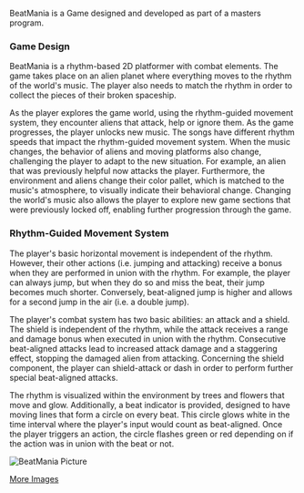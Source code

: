 BeatMania is a Game designed and developed as part of a masters program.

### Game Design ###
BeatMania is a rhythm-based 2D platformer with combat elements. The game takes place on an alien planet where everything moves to the rhythm 
of the world's music. The player also needs to match the rhythm in order to collect the pieces of their broken spaceship.

As the player explores the game world, using the rhythm-guided movement system, they encounter aliens that attack, help or ignore them. 
As the game progresses, the player unlocks new music. The songs have different rhythm speeds that impact the rhythm-guided movement system. 
When the music changes, the behavior of aliens and moving platforms also change, 
challenging the player to adapt to the new situation. 
For example, an alien that was previously helpful now attacks the player. Furthermore, the environment and 
aliens change their color pallet, which is matched to the music's atmosphere, to visually indicate their behavioral change.
Changing the world's music also allows the player to explore new game sections that were previously locked off, 
enabling further progression through the game. 

### Rhythm-Guided Movement System ###
The player's basic horizontal movement is independent of the rhythm. However, their other actions (i.e. jumping and attacking) receive a bonus when 
they are performed in union with the rhythm. For example, the player can always jump, but when they do so and miss the beat, their jump becomes much 
shorter. Conversely, beat-aligned jump is higher and allows for a second jump in the air (i.e. a double jump).

The player's combat system has two basic abilities: an attack and a shield. The shield is independent of the rhythm, 
while the attack receives a range and damage bonus when executed in union with the rhythm. Consecutive beat-aligned attacks 
lead to increased attack damage and a staggering effect, stopping the damaged alien from attacking. Concerning the shield component, 
the player can shield-attack or dash in order to perform further special beat-aligned attacks. 

The rhythm is visualized within the environment by trees and flowers that move and glow. Additionally, a beat indicator is provided, 
designed to have moving lines that form a circle on every beat. This circle glows white in the time interval where the player's input 
would count as beat-aligned. Once the player triggers an action, the circle flashes green or red depending on if the action was in union 
with the beat or not.

![BeatMania Picture](https://user-images.githubusercontent.com/25256413/220222765-572cae3b-6f20-4cdd-9182-808f72304cac.PNG)

[More Images](https://imgur.com/a/aivYn3d)
